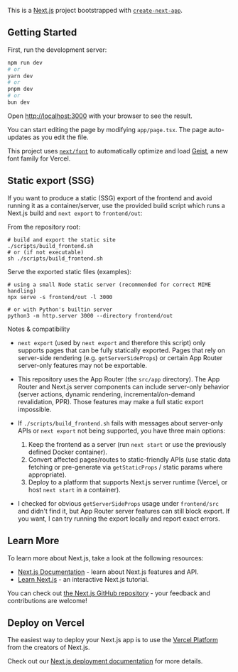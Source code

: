 This is a [Next.js](https://nextjs.org) project bootstrapped with [`create-next-app`](https://nextjs.org/docs/app/api-reference/cli/create-next-app).

## Getting Started

First, run the development server:

```bash
npm run dev
# or
yarn dev
# or
pnpm dev
# or
bun dev
```

Open [http://localhost:3000](http://localhost:3000) with your browser to see the result.

You can start editing the page by modifying `app/page.tsx`. The page auto-updates as you edit the file.

This project uses [`next/font`](https://nextjs.org/docs/app/building-your-application/optimizing/fonts) to automatically optimize and load [Geist](https://vercel.com/font), a new font family for Vercel.

## Static export (SSG)

If you want to produce a static (SSG) export of the frontend and avoid running it as a container/server, use the provided build script which runs a Next.js build and `next export` to `frontend/out`:

From the repository root:

```fish
# build and export the static site
./scripts/build_frontend.sh
# or (if not executable)
sh ./scripts/build_frontend.sh
```

Serve the exported static files (examples):

```fish
# using a small Node static server (recommended for correct MIME handling)
npx serve -s frontend/out -l 3000

# or with Python's builtin server
python3 -m http.server 3000 --directory frontend/out
```

Notes & compatibility

- `next export` (used by `next export` and therefore this script) only supports pages that can be fully statically exported. Pages that rely on server-side rendering (e.g. `getServerSideProps`) or certain App Router server-only features may not be exportable.

- This repository uses the App Router (the `src/app` directory). The App Router and Next.js server components can include server-only behavior (server actions, dynamic rendering, incremental/on-demand revalidation, PPR). Those features may make a full static export impossible.

- If `./scripts/build_frontend.sh` fails with messages about server-only APIs or `next export` not being supported, you have three main options:
  1. Keep the frontend as a server (run `next start` or use the previously defined Docker container).
  2. Convert affected pages/routes to static-friendly APIs (use static data fetching or pre-generate via `getStaticProps` / static params where appropriate).
  3. Deploy to a platform that supports Next.js server runtime (Vercel, or host `next start` in a container).

- I checked for obvious `getServerSideProps` usage under `frontend/src` and didn't find it, but App Router server features can still block export. If you want, I can try running the export locally and report exact errors.

## Learn More

To learn more about Next.js, take a look at the following resources:

- [Next.js Documentation](https://nextjs.org/docs) - learn about Next.js features and API.
- [Learn Next.js](https://nextjs.org/learn) - an interactive Next.js tutorial.

You can check out [the Next.js GitHub repository](https://github.com/vercel/next.js) - your feedback and contributions are welcome!

## Deploy on Vercel

The easiest way to deploy your Next.js app is to use the [Vercel Platform](https://vercel.com/new?utm_medium=default-template&filter=next.js&utm_source=create-next-app&utm_campaign=create-next-app-readme) from the creators of Next.js.

Check out our [Next.js deployment documentation](https://nextjs.org/docs/app/building-your-application/deploying) for more details.
